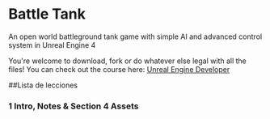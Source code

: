 # Battle Tank
An open world battleground tank game with simple AI and advanced control system in Unreal Engine 4

You're welcome to download, fork or do whatever else legal with all the files! You can check out the course here: [Unreal Engine Developer]( http://gdev.tv/urcgithub)

##Lista de lecciones
### 1 Intro, Notes & Section 4 Assets ###
